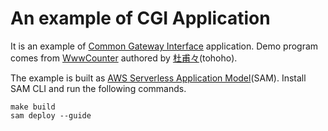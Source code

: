 # An example of CGI Application

It is an example of [Common Gateway Interface](https://en.wikipedia.org/wiki/Common_Gateway_Interface) application.
Demo program comes from [WwwCounter](https://www.tohoho-web.com/soft/wwwcounter/readme.html) authored by [杜甫々](https://www.tohoho-web.com/wwwwho.html)(tohoho).

The example is built as [AWS Serverless Application Model](https://aws.amazon.com/serverless/sam/)(SAM).
Install SAM CLI and run the following commands.

```console
make build
sam deploy --guide
```
